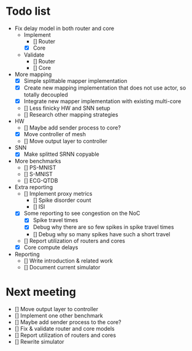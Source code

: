 # Todo list
- Fix delay model in both router and core
    - Implement
        - [] Router
        - [x] Core
    - Validate
        - [] Router
        - [] Core
- More mapping
    - [x] Simple splittable mapper implementation 
    - [x] Create new mapping implementation that does not use actor, so totally decoupled
    - [x] Integrate new mapper implementation with existing multi-core
    - [] Less finicky HW and SNN setup 
    - [] Research other mapping strategies
- HW
    - [] Maybe add sender process to core?
    - [x] Move controller of mesh
    - [] Move output layer to controller
- SNN
    - [x] Make splitted SRNN copyable
- More benchmarks
    - [] PS-MNIST
    - [] S-MNIST
    - [] ECG-QTDB
- Extra reporting
    - [] Implement proxy metrics
        - [] Spike disorder count
        - [] ISI
    - [x] Some reporting to see congestion on the NoC
        - [x] Spike travel times
        - [x] Debug why there are so few spikes in spike travel times
        - [] Debug why so many spikes have such a short travel
    - [] Report utilization of routers and cores
    - [x] Core compute delays
- Reporting
    - [] Write introduction & related work
    - [] Document current simulator

# Next meeting
- [] Move output layer to controller
- [] Implement one other benchmark
- [] Maybe add sender process to the core?
- [] Fix & validate router and core models
- [] Report utilization of routers and cores
- [] Rewrite simulator